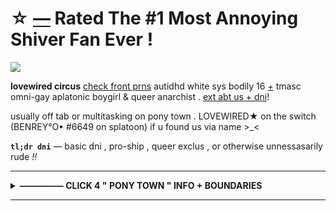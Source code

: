 # ☆ [—](https://www.youtube.com/watch?v=UD7vpiKI5-Y) Rated The #1 Most Annoying Shiver Fan Ever !

![](https://cdn.wikimg.net/en/splatoonwiki/images/thumb/b/bb/Daybreaker_Anthem_PV_Art.png/800px-Daybreaker_Anthem_PV_Art.png?20231031000348)

__lovewired circus__ [check front prns](https://pluralkit.xyz/f/pnysa) autidhd white sys bodily 16 [+](https://pronouns.cc/@malewife) tmasc omni-gay aplatonic boygirl & queer anarchist . [ext abt us + dni](https://bundlrs.cc/artists)!

usually off tab or multitasking on pony town . LOVEWIRED★ on the switch (BENREY°O• #6649 on splatoon) if u found us via name >_<

**`tl;dr dni`** — basic dni , pro-ship , queer exclus , or otherwise unnessasarily rude *!!*

---

<details>
<summary> <b>————— CLICK 4 " PONY TOWN " INFO + BOUNDARIES </b> </summary>
<br>

hi we just like sitting and observing and getting our play time up for shits and giggles . generally dni if we don't know you + we don't share interests ; unless ur a sys / sourcemate , we'd probably be fine with interacting but we're socially awkward + anxious .

we're usually off tab doing something else .. or afk on our switch or smth .. whisper if u want us to see your message 4 sure ( if we have you friended dw we always check our personal chatlog , mainly 4 randos ! but we will check tab sooner if we see a whisper notification )

don't cuddle or hide unless c+h in name ; friends are okay 2 c+h regardless :3 we're going to ignore you if you have looking for rp on and we don't know you ; personal comfort , we don't rp & it makes us uncomfortable .

if you copy any of our skins we will hunt you for sport 😁 inspo ok to a certain degree ?? we hide freely , if u mildly annoy us u will be hidden ; like if u boop us repeatedly or purposely try to cover us .

we're always somewhere around the heart lake , southwest of the library , if u wanna find us ! *occasionally* at the library or our island .

**dumb discourse stuff :** shut up about touch triggers and touch discomforts go outside ppl have boundaries & trauma ( as an autistic person uncomfortable with random touch , including in social games we play , u don't dictate what im uncomfortable with )

</details>

---
